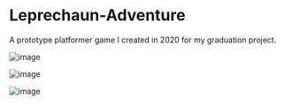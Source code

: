 # Leprechaun-Adventure
A prototype platformer game I created in 2020 for my graduation project.

![image](https://github.com/user-attachments/assets/c1fd026f-e294-44bb-b81c-a9b3f2c9da1c)

![image](https://github.com/user-attachments/assets/45f89f19-fe64-42cb-8da2-b690cc5f7c56)

![image](https://github.com/user-attachments/assets/bbee6c84-36a6-4b14-bfe5-1976671cb1d8)
